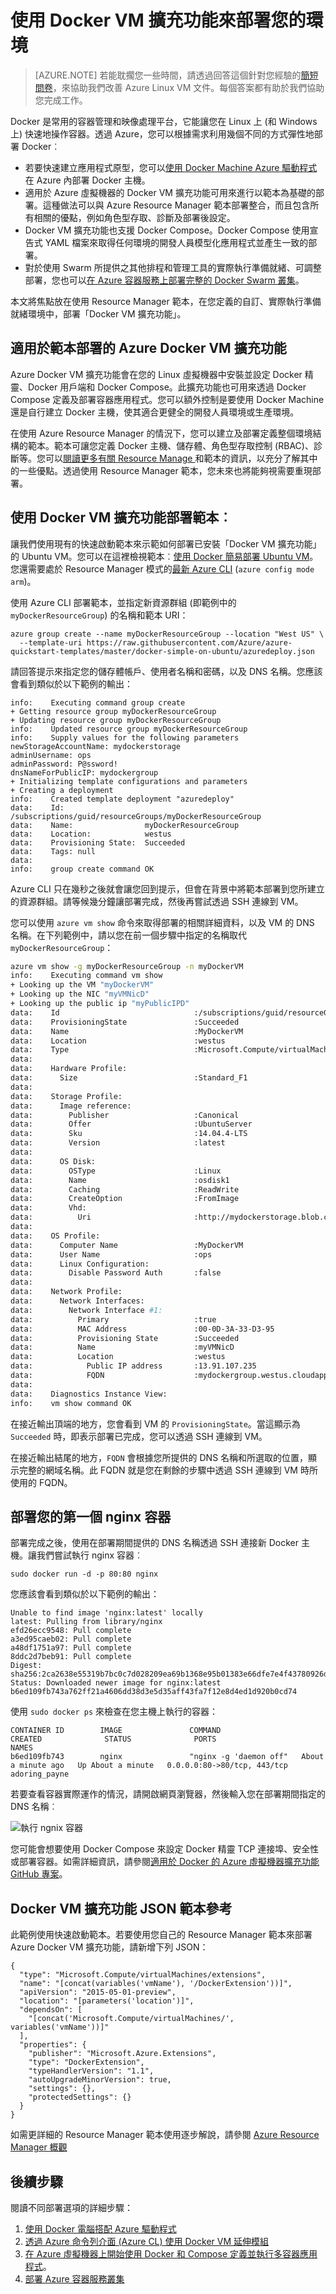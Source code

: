 <properties
   pageTitle="了解 Azure 上的 Docker VM 擴充功能 | Microsoft Azure"
   description="了解如何使用 Docker VM 擴充功能在 Azure 中快速而安全地部署 Docker 環境"
   services="virtual-machines-linux"
   documentationCenter=""
   authors="iainfoulds"
   manager="timlt"
   editor=""/>

<tags
   ms.service="virtual-machines-linux"
   ms.devlang="na"
   ms.topic="article"
   ms.tgt_pltfrm="vm-linux"
   ms.workload="infrastructure"
   ms.date="07/20/2016"
   ms.author="iainfou"/>

# 使用 Docker VM 擴充功能來部署您的環境

> [AZURE.NOTE] 若能耽擱您一些時間，請透過回答這個針對您經驗的[簡短問卷](https://aka.ms/linuxdocsurvey)，來協助我們改善 Azure Linux VM 文件。每個答案都有助於我們協助您完成工作。

Docker 是常用的容器管理和映像處理平台，它能讓您在 Linux 上 (和 Windows 上) 快速地操作容器。透過 Azure，您可以根據需求利用幾個不同的方式彈性地部署 Docker︰

- 若要快速建立應用程式原型，您可以[使用 Docker Machine Azure 驅動程式](./virtual-machines-linux-docker-machine.md)在 Azure 內部署 Docker 主機。
- 適用於 Azure 虛擬機器的 Docker VM 擴充功能可用來進行以範本為基礎的部署。這種做法可以與 Azure Resource Manager 範本部署整合，而且包含所有相關的優點，例如角色型存取、診斷及部署後設定。
- Docker VM 擴充功能也支援 Docker Compose。Docker Compose 使用宣告式 YAML 檔案來取得任何環境的開發人員模型化應用程式並產生一致的部署。
- 對於使用 Swarm 所提供之其他排程和管理工具的實際執行準備就緒、可調整部署，您也可以[在 Azure 容器服務上部署完整的 Docker Swarm 叢集](../container-service/container-service-deployment.md)。

本文將焦點放在使用 Resource Manager 範本，在您定義的自訂、實際執行準備就緒環境中，部署「Docker VM 擴充功能」。

## 適用於範本部署的 Azure Docker VM 擴充功能

Azure Docker VM 擴充功能會在您的 Linux 虛擬機器中安裝並設定 Docker 精靈、Docker 用戶端和 Docker Compose。此擴充功能也可用來透過 Docker Compose 定義及部署容器應用程式。您可以額外控制是要使用 Docker Machine 還是自行建立 Docker 主機，使其適合更健全的開發人員環境或生產環境。

在使用 Azure Resource Manager 的情況下，您可以建立及部署定義整個環境結構的範本。範本可讓您定義 Docker 主機、儲存體、角色型存取控制 (RBAC)、診斷等。您可以[閱讀更多有關 Resource Manage ](../resource-group-overview.md) 和範本的資訊，以充分了解其中的一些優點。透過使用 Resource Manager 範本，您未來也將能夠視需要重現部署。

## 使用 Docker VM 擴充功能部署範本︰

讓我們使用現有的快速啟動範本來示範如何部署已安裝「Docker VM 擴充功能」的 Ubuntu VM。您可以在這裡檢視範本︰[使用 Docker 簡易部署 Ubuntu VM](https://github.com/Azure/azure-quickstart-templates/tree/master/docker-simple-on-ubuntu)。您還需要處於 Resource Manager 模式的[最新 Azure CLI](../xplat-cli-install.md) (`azure config mode arm`)。

使用 Azure CLI 部署範本，並指定新資源群組 (即範例中的 `myDockerResourceGroup`) 的名稱和範本 URI：

```
azure group create --name myDockerResourceGroup --location "West US" \
  --template-uri https://raw.githubusercontent.com/Azure/azure-quickstart-templates/master/docker-simple-on-ubuntu/azuredeploy.json
```

請回答提示來指定您的儲存體帳戶、使用者名稱和密碼，以及 DNS 名稱。您應該會看到類似於以下範例的輸出：

```
info:    Executing command group create
+ Getting resource group myDockerResourceGroup
+ Updating resource group myDockerResourceGroup
info:    Updated resource group myDockerResourceGroup
info:    Supply values for the following parameters
newStorageAccountName: mydockerstorage
adminUsername: ops
adminPassword: P@ssword!
dnsNameForPublicIP: mydockergroup
+ Initializing template configurations and parameters
+ Creating a deployment
info:    Created template deployment "azuredeploy"
data:    Id:                  /subscriptions/guid/resourceGroups/myDockerResourceGroup
data:    Name:                myDockerResourceGroup
data:    Location:            westus
data:    Provisioning State:  Succeeded
data:    Tags: null
data:
info:    group create command OK

```

Azure CLI 只在幾秒之後就會讓您回到提示，但會在背景中將範本部署到您所建立的資源群組。請等候幾分鐘讓部署完成，然後再嘗試透過 SSH 連線到 VM。

您可以使用 `azure vm show` 命令來取得部署的相關詳細資料，以及 VM 的 DNS 名稱。在下列範例中，請以您在前一個步驟中指定的名稱取代 `myDockerResourceGroup`：

```bash
azure vm show -g myDockerResourceGroup -n myDockerVM
info:    Executing command vm show
+ Looking up the VM "myDockerVM"
+ Looking up the NIC "myVMNicD"
+ Looking up the public ip "myPublicIPD"
data:    Id                              :/subscriptions/guid/resourceGroups/mydockerresourcegroup/providers/Microsoft.Compute/virtualMachines/MyDockerVM
data:    ProvisioningState               :Succeeded
data:    Name                            :MyDockerVM
data:    Location                        :westus
data:    Type                            :Microsoft.Compute/virtualMachines
data:
data:    Hardware Profile:
data:      Size                          :Standard_F1
data:
data:    Storage Profile:
data:      Image reference:
data:        Publisher                   :Canonical
data:        Offer                       :UbuntuServer
data:        Sku                         :14.04.4-LTS
data:        Version                     :latest
data:
data:      OS Disk:
data:        OSType                      :Linux
data:        Name                        :osdisk1
data:        Caching                     :ReadWrite
data:        CreateOption                :FromImage
data:        Vhd:
data:          Uri                       :http://mydockerstorage.blob.core.windows.net/vhds/osdiskfordockersimple.vhd
data:
data:    OS Profile:
data:      Computer Name                 :MyDockerVM
data:      User Name                     :ops
data:      Linux Configuration:
data:        Disable Password Auth       :false
data:
data:    Network Profile:
data:      Network Interfaces:
data:        Network Interface #1:
data:          Primary                   :true
data:          MAC Address               :00-0D-3A-33-D3-95
data:          Provisioning State        :Succeeded
data:          Name                      :myVMNicD
data:          Location                  :westus
data:            Public IP address       :13.91.107.235
data:            FQDN                    :mydockergroup.westus.cloudapp.azure.com
data:
data:    Diagnostics Instance View:
info:    vm show command OK
```

在接近輸出頂端的地方，您會看到 VM 的 `ProvisioningState`。當這顯示為 `Succeeded` 時，即表示部署已完成，您可以透過 SSH 連線到 VM。

在接近輸出結尾的地方，`FQDN` 會根據您所提供的 DNS 名稱和所選取的位置，顯示完整的網域名稱。此 FQDN 就是您在剩餘的步驟中透過 SSH 連線到 VM 時所使用的 FQDN。


## 部署您的第一個 nginx 容器
部署完成之後，使用在部署期間提供的 DNS 名稱透過 SSH 連接新 Docker 主機。讓我們嘗試執行 nginx 容器︰

```
sudo docker run -d -p 80:80 nginx
```

您應該會看到類似於以下範例的輸出：

```
Unable to find image 'nginx:latest' locally
latest: Pulling from library/nginx
efd26ecc9548: Pull complete
a3ed95caeb02: Pull complete
a48df1751a97: Pull complete
8ddc2d7beb91: Pull complete
Digest: sha256:2ca2638e55319b7bc0c7d028209ea69b1368e95b01383e66dfe7e4f43780926d
Status: Downloaded newer image for nginx:latest
b6ed109fb743a762ff21a4606dd38d3e5d35aff43fa7f12e8d4ed1d920b0cd74
```

使用 `sudo docker ps` 來檢查在您主機上執行的容器：

```
CONTAINER ID        IMAGE               COMMAND                  CREATED              STATUS              PORTS                         NAMES
b6ed109fb743        nginx               "nginx -g 'daemon off"   About a minute ago   Up About a minute   0.0.0.0:80->80/tcp, 443/tcp   adoring_payne
```

若要查看容器實際運作的情況，請開啟網頁瀏覽器，然後輸入您在部署期間指定的 DNS 名稱︰

![執行 ngnix 容器](./media/virtual-machines-linux-dockerextension/nginxrunning.png)

您可能會想要使用 Docker Compose 來設定 Docker 精靈 TCP 連接埠、安全性或部署容器。如需詳細資訊，請參閱[適用於 Docker 的 Azure 虛擬機器擴充功能 GitHub 專案](https://github.com/Azure/azure-docker-extension/)。

## Docker VM 擴充功能 JSON 範本參考

此範例使用快速啟動範本。若要使用您自己的 Resource Manager 範本來部署 Azure Docker VM 擴充功能，請新增下列 JSON：

```
{
  "type": "Microsoft.Compute/virtualMachines/extensions",
  "name": "[concat(variables('vmName'), '/DockerExtension'))]",
  "apiVersion": "2015-05-01-preview",
  "location": "[parameters('location')]",
  "dependsOn": [
    "[concat('Microsoft.Compute/virtualMachines/', variables('vmName'))]"
  ],
  "properties": {
    "publisher": "Microsoft.Azure.Extensions",
    "type": "DockerExtension",
    "typeHandlerVersion": "1.1",
    "autoUpgradeMinorVersion": true,
    "settings": {},
    "protectedSettings": {}
  }
}
```

如需更詳細的 Resource Manager 範本使用逐步解說，請參閱 [Azure Resource Manager 概觀](../resource-group-overview.md)

## 後續步驟

閱讀不同部署選項的詳細步驟：

1. [使用 Docker 電腦搭配 Azure 驅動程式](./virtual-machines-linux-docker-machine.md)
2. [透過 Azure 命令列介面 (Azure CL) 使用 Docker VM 延伸模組](./virtual-machines-linux-classic-cli-use-docker.md)
3. [在 Azure 虛擬機器上開始使用 Docker 和 Compose 定義並執行多容器應用程式](virtual-machines-linux-docker-compose-quickstart.md)。
3. [部署 Azure 容器服務叢集](../container-service/container-service-deployment.md)

<!---HONumber=AcomDC_0921_2016-->
